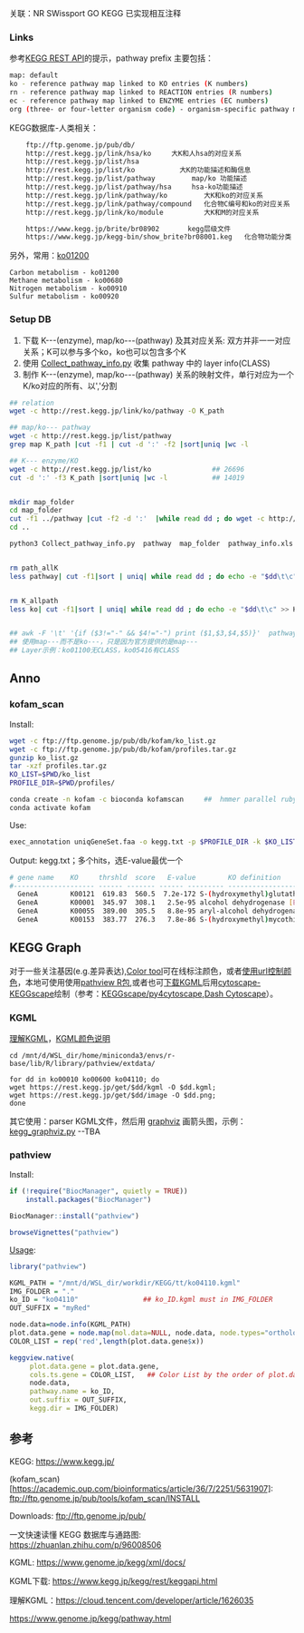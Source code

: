 


关联：NR SWissport GO KEGG 已实现相互注释


### Links

参考[KEGG REST API](https://www.kegg.jp/kegg/rest/keggapi.html)的提示，pathway prefix 主要包括：
```bash
map: default
ko - reference pathway map linked to KO entries (K numbers)
rn - reference pathway map linked to REACTION entries (R numbers)
ec - reference pathway map linked to ENZYME entries (EC numbers)
org (three- or four-letter organism code) - organism-specific pathway map linked to GENES entries (gene IDs)
```

KEGG数据库-人类相关：
```bash
    ftp://ftp.genome.jp/pub/db/
    http://rest.kegg.jp/link/hsa/ko     大K和人hsa的对应关系
    http://rest.kegg.jp/list/hsa
    http://rest.kegg.jp/list/ko           大K的功能描述和酶信息
    http://rest.kegg.jp/list/pathway         map/ko 功能描述
    http://rest.kegg.jp/list/pathway/hsa     hsa-ko功能描述
    http://rest.kegg.jp/link/pathway/ko         大K和ko的对应关系
    http://rest.kegg.jp/link/pathway/compound   化合物C编号和ko的对应关系
    http://rest.kegg.jp/link/ko/module          大K和M的对应关系

    https://www.kegg.jp/brite/br08902       kegg层级文件
    https://www.kegg.jp/kegg-bin/show_brite?br08001.keg   化合物功能分类
```

另外，常用：[ko01200](https://www.kegg.jp/dbget-bin/www_bget?pathway+ko01200)
```
Carbon metabolism - ko01200
Methane metabolism - ko00680
Nitrogen metabolism - ko00910
Sulfur metabolism - ko00920
```


### Setup DB

1. 下载 K---(enzyme), map/ko---(pathway) 及其对应关系: 双方并非一一对应关系；K可以参与多个ko，ko也可以包含多个K
2. 使用 [Collect_pathway_info.py](./KEGG/Collect_pathway_info.py) 收集 pathway 中的 layer info(CLASS)
3. 制作 K---(enzyme), map/ko---(pathway) 关系的映射文件，单行对应为一个K/ko对应的所有、以','分割
```bash
## relation
wget -c http://rest.kegg.jp/link/ko/pathway -O K_path

## map/ko--- pathway
wget -c http://rest.kegg.jp/list/pathway                                  ## 570
grep map K_path |cut -f1 | cut -d ':' -f2 |sort|uniq |wc -l               ## 486

## K--- enzyme/KO 
wget -c http://rest.kegg.jp/list/ko               ## 26696
cut -d ':' -f3 K_path |sort|uniq |wc -l           ## 14019


mkdir map_folder
cd map_folder
cut -f1 ../pathway |cut -f2 -d ':'  |while read dd ; do wget -c http://rest.kegg.jp/get/$dd ;sleep 1; done
cd ..

python3 Collect_pathway_info.py  pathway  map_folder  pathway_info.xls


rm path_allK
less pathway| cut -f1|sort | uniq| while read dd ; do echo -e "$dd\t\c" >> path_allK; grep $dd K_path  | sed 's/ko://g' |  awk '{printf $2 ","}' >> path_allK; echo '' >> path_allK; done


rm K_allpath
less ko| cut -f1|sort | uniq| while read dd ; do echo -e "$dd\t\c" >> K_allpath; grep $dd K_path| grep 'map' | sed 's/path://g' |  awk '{printf $1 ","}' >> K_allpath; echo '' >> K_allpath; done


## awk -F '\t' '{if ($3!="-" && $4!="-") print ($1,$3,$4,$5)}'  pathway_info.xls |  less
## 使用map---而不是ko---，只是因为官方提供的是map---
## Layer示例：ko01100无CLASS，ko05416有CLASS
```


## Anno

### kofam_scan
Install: 
```bash
wget -c ftp://ftp.genome.jp/pub/db/kofam/ko_list.gz
wget -c ftp://ftp.genome.jp/pub/db/kofam/profiles.tar.gz
gunzip ko_list.gz
tar -xzf profiles.tar.gz
KO_LIST=$PWD/ko_list
PROFILE_DIR=$PWD/profiles/

conda create -n kofam -c bioconda kofamscan     ##  hmmer parallel ruby
conda activate kofam
```

Use:
```bash
exec_annotation uniqGeneSet.faa -o kegg.txt -p $PROFILE_DIR -k $KO_LIST
```

Output: kegg.txt；多个hits，选E-value最优一个
```bash
# gene name    KO     thrshld  score   E-value        KO definition
#-------------------- ------ ------- ------ --------- ---------------------
  GeneA        K00121  619.83  560.5  7.2e-172 S-(hydroxymethyl)glutathione dehydrogenase / alcohol dehydrogenase [EC:1.1.1.284 1.1.1.1]
  GeneA        K00001  345.97  308.1   2.5e-95 alcohol dehydrogenase [EC:1.1.1.1]
  GeneA        K00055  389.00  305.5   8.8e-95 aryl-alcohol dehydrogenase [EC:1.1.1.90]
  GeneA        K00153  383.77  276.3   7.8e-86 S-(hydroxymethyl)mycothiol dehydrogenase [EC:1.1.1.306]
```




## KEGG Graph
对于一些关注基因(e.g.差异表达),[Color tool](https://www.genome.jp/kegg/mapper/color.html)可在线标注颜色，或者[使用url控制颜色](https://www.kegg.jp/kegg/docs/color_url.html)，本地可使用使用[pathview R包](https://zhuanlan.zhihu.com/p/601451821),或者也可[下载KGML](https://www.kegg.jp/kegg/rest/keggapi.html)后用[cytoscape-KEGGscape](https://zhuanlan.zhihu.com/p/371399566)绘制（参考：[KEGGscape/py4cytoscape](https://keggscape.readthedocs.io/en/latest/pythonscripting.html),[Dash Cytoscape](https://dash.plotly.com/cytoscape)）。


### KGML
[理解KGML](https://cloud.tencent.com/developer/article/1626035)，[KGML颜色说明](https://www.kegg.jp/kegg/docs/color_gui.html)  
```
cd /mnt/d/WSL_dir/home/miniconda3/envs/r-base/lib/R/library/pathview/extdata/

for dd in ko00010 ko00600 ko04110; do 
wget https://rest.kegg.jp/get/$dd/kgml -O $dd.kgml;
wget https://rest.kegg.jp/get/$dd/image -O $dd.png;
done
```

其它使用：parser KGML文件，然后用 [graphviz](https://graphviz.readthedocs.io/en/stable/manual.html) 画箭头图，示例：[kegg_graphviz.py](./KEGG/kegg_graphviz.py) --TBA


### pathview
Install:
```R
if (!require("BiocManager", quietly = TRUE))
    install.packages("BiocManager")

BiocManager::install("pathview")

browseVignettes("pathview")
```

[Usage](https://www.rdocumentation.org/packages/pathview/versions/1.12.0/topics/pathview): 
```R
library("pathview")

KGML_PATH = "/mnt/d/WSL_dir/workdir/KEGG/tt/ko04110.kgml"
IMG_FOLDER = "."
ko_ID = "ko04110"                ## ko_ID.kgml must in IMG_FOLDER
OUT_SUFFIX = "myRed"

node.data=node.info(KGML_PATH)
plot.data.gene = node.map(mol.data=NULL, node.data, node.types="ortholog")   ## ortholog/gene/...
COLOR_LIST = rep('red',length(plot.data.gene$x))

keggview.native(
     plot.data.gene = plot.data.gene, 
     cols.ts.gene = COLOR_LIST,   ## Color List by the order of plot.data.gene
     node.data, 
     pathway.name = ko_ID,
     out.suffix = OUT_SUFFIX, 
     kegg.dir = IMG_FOLDER)
```


## 参考
KEGG: https://www.kegg.jp/   

(kofam_scan)[https://academic.oup.com/bioinformatics/article/36/7/2251/5631907]: ftp://ftp.genome.jp/pub/tools/kofam_scan/INSTALL   

Downloads: ftp://ftp.genome.jp/pub/  

一文快速读懂 KEGG 数据库与通路图: https://zhuanlan.zhihu.com/p/96008506

KGML: https://www.genome.jp/kegg/xml/docs/

KGML下载: https://www.kegg.jp/kegg/rest/keggapi.html

理解KGML：https://cloud.tencent.com/developer/article/1626035 

https://www.genome.jp/kegg/pathway.html
